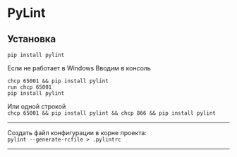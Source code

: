 # PyLint

## Установка
`pip install pylint`

Если не работает в Windows
Вводим в консоль
```
chcp 65001 && pip install pylint
run chcp 65001
pip install pylint
```

Или одной строкой  
`chcp 65001 && pip install pylint && chcp 866 && pip install pylint`  
__________
Cоздать файл конфигурации в корне проекта:  
`pylint --generate-rcfile > .pylintrc`
__________

